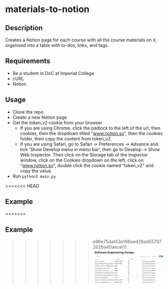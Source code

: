 # materials-to-notion

## Description
Creates a Notion page for each course with all the course materials on it, organised into a table with to-dos, links, and tags. 

## Requirements
  - Be a student in DoC at Imperial College
  - cURL
  - Notion
  
## Usage
  - Clone the repo
  - Create a new Notion page
  - Get the token_v2 cookie from your browser
    - If you are using Chrome, click the padlock to the left of the url, then cookies, then the dropdown titled "www.notion.so", then the cookies folder, then copy the content from token_v2.
    - If you are using Safari, go to Safari -> Preferences -> Advance and tick 'Show Develop menu in menu bar', then go to Develop -> Show Web Inspector. Then click on the Storage tab of the inspector window, click on the Cookies dropdown on the left, click on "www.notion.so", double click the cookie named "token_v2" and copy the value.
  - Run `python3 main.py`
 
<<<<<<< HEAD
## Example 
=======
 
## Example
>>>>>>> e96e75daf43e196eed29ad55707202ba40aece01
![Example](https://github.com/noor-gate/materials-to-notion/blob/main/images/screenshot.png?raw=true)
